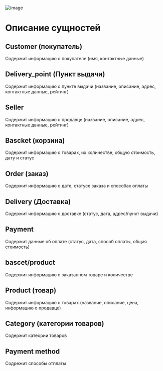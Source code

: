 
![image](https://github.com/user-attachments/assets/07f8bcf3-a585-4814-b907-ab28b03dd349)



# Описание сущностей
## Customer (покупатель)
Содержит информацию о покупателе (имя, контактные данные)
## Delivery_point (Пункт выдачи)
Содержит информацию о пункте выдачи (название, описание, адрес, контактные данные, рейтинг)
## Seller
Содержит информацию о продавце (название, описание, адрес, контактные данные, рейтинг)
## Bascket (корзина)
Содержит информацию о товарах, их количестве, общую стоимость, дату и статус
## Order (заказ)
Содержит информацию о дате, статусе заказа и способах оплаты
## Delivery (Доставка)
Содержит информацию о доставке (статус, дата, адрес/пункт выдачи)
## Payment
Содержит данные об оплате (статус, дата, способ оплаты, общая стоимость)
## bascet/product
Содержит информацию о заказанном товаре и количестве 
## Product (товар)
Содержит информацию о товарах (название, описание, цена, информацию о продавце)
## Category (категории товаров)
Содержит катеории товаров
## Payment method
Содрежит способы отплаты 
